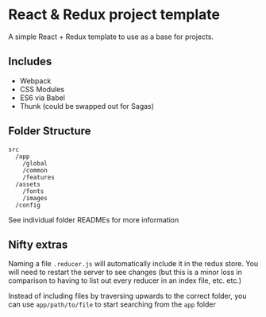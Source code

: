 # React & Redux project template

A simple React + Redux template to use as a base for projects.

## Includes

 - Webpack
 - CSS Modules
 - ES6 via Babel
 - Thunk (could be swapped out for Sagas)

## Folder Structure

```
src
  /app
    /global
    /common
    /features
  /assets
    /fonts
    /images
  /config
```

See individual folder READMEs for more information

## Nifty extras

Naming a file `.reducer.js` will automatically include it in the redux store. You will need to restart the server to see changes (but this is a minor loss in comparison to having to list out every reducer in an index file, etc. etc.)

Instead of including files by traversing upwards to the correct folder, you can use `app/path/to/file` to start searching from the `app` folder

